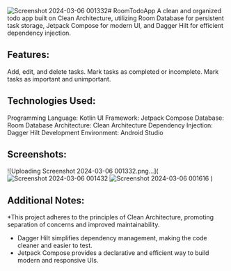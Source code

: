 ![Screenshot 2024-03-06 001332](https://github.com/KartikG69/RoomTodoApp/assets/95529213/47e7f607-0bcc-4d26-836d-7d93bcf37e83)# RoomTodoApp
A clean and organized todo app built on Clean Architecture, utilizing Room Database for persistent task storage, Jetpack Compose for modern UI, and Dagger Hilt for efficient dependency injection.

## Features:

Add, edit, and delete tasks.
Mark tasks as completed or incomplete.
Mark tasks as important and unimportant.

## Technologies Used:

Programming Language: Kotlin
UI Framework: Jetpack Compose
Database: Room Database
Architecture: Clean Architecture
Dependency Injection: Dagger Hilt
Development Environment: Android Studio

## Screenshots:
![Uploading Screenshot 2024-03-06 001332.png…](![Screenshot 2024-03-06 001432](https://github.com/KartikG69/RoomTodoApp/assets/95529213/fdbc195d-7948-418e-8cc3-f5c0643d70cc)
![Screenshot 2024-03-06 001616](https://github.com/KartikG69/RoomTodoApp/assets/95529213/bcbf777e-03f9-4362-bc11-90dd59907f0b)
)


## Additional Notes:
*This project adheres to the principles of Clean Architecture, promoting separation of concerns and improved maintainability.
* Dagger Hilt simplifies dependency management, making the code cleaner and easier to test.
* Jetpack Compose provides a declarative and efficient way to build modern and responsive UIs.

